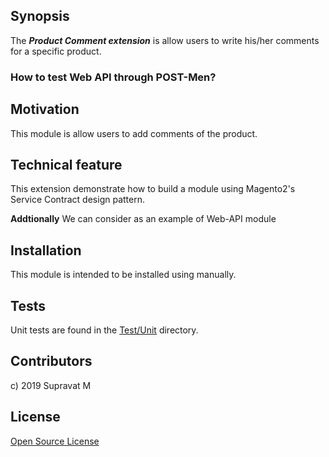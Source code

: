 ## Synopsis
 
 The ***Product Comment extension*** is allow users to write his/her comments for a specific product.

### How to test Web API through POST-Men?



## Motivation

This module is allow users to add comments of the product. 

## Technical feature

This extension demonstrate how to build a module using Magento2's Service Contract design pattern.

**Addtionally**  We can consider as an example of Web-API module

 
## Installation

This module is intended to be installed using manually.

## Tests

Unit tests are found in the [Test/Unit](Test/Unit) directory.

## Contributors

c) 2019 Supravat M

## License

[Open Source License](LICENSE.txt)
